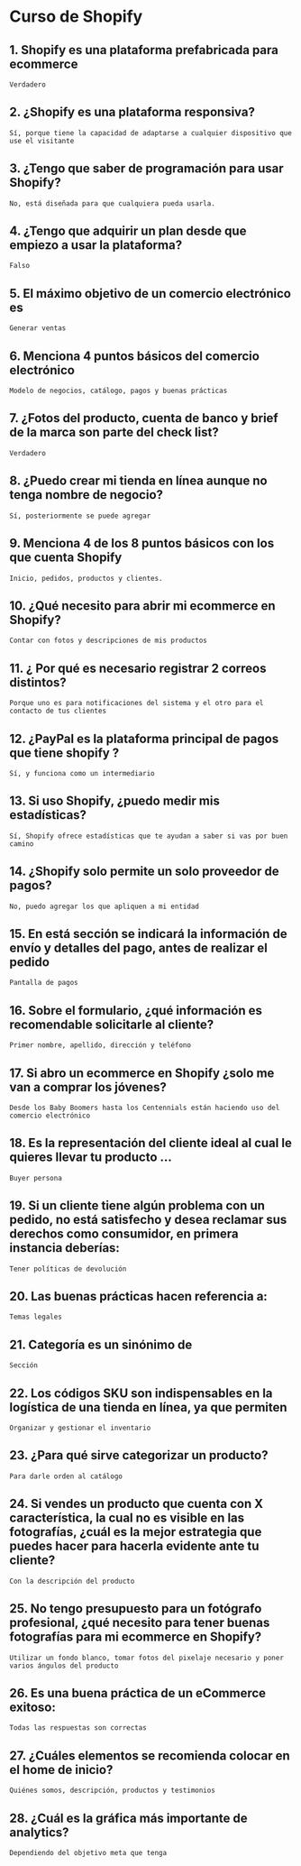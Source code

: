 # Curso de Shopify

## 1. Shopify es una plataforma prefabricada para ecommerce
    Verdadero

## 2. ¿Shopify es una plataforma responsiva?
    Sí, porque tiene la capacidad de adaptarse a cualquier dispositivo que use el visitante

## 3. ¿Tengo que saber de programación para usar Shopify?
    No, está diseñada para que cualquiera pueda usarla.

## 4. ¿Tengo que adquirir un plan desde que empiezo a usar la plataforma?
    Falso

## 5. El máximo objetivo de un comercio electrónico es
    Generar ventas

## 6. Menciona 4 puntos básicos del comercio electrónico
    Modelo de negocios, catálogo, pagos y buenas prácticas

## 7. ¿Fotos del producto, cuenta de banco y brief de la marca son parte del check list?
    Verdadero

## 8. ¿Puedo crear mi tienda en línea aunque no tenga nombre de negocio?
    Sí, posteriormente se puede agregar

## 9. Menciona 4 de los 8 puntos básicos con los que cuenta Shopify
    Inicio, pedidos, productos y clientes.

## 10. ¿Qué necesito para abrir mi ecommerce en Shopify?
    Contar con fotos y descripciones de mis productos

## 11. ¿ Por qué es necesario registrar 2 correos distintos?
    Porque uno es para notificaciones del sistema y el otro para el contacto de tus clientes

## 12. ¿PayPal es la plataforma principal de pagos que tiene shopify ?
    Sí, y funciona como un intermediario

## 13. Si uso Shopify, ¿puedo medir mis estadísticas?
    Sí, Shopify ofrece estadísticas que te ayudan a saber si vas por buen camino

## 14. ¿Shopify solo permite un solo proveedor de pagos?
    No, puedo agregar los que apliquen a mi entidad

## 15. En está sección se indicará la información de envío y detalles del pago, antes de realizar el pedido
    Pantalla de pagos

## 16. Sobre el formulario, ¿qué información es recomendable solicitarle al cliente?
    Primer nombre, apellido, dirección y teléfono

## 17. Si abro un ecommerce en Shopify ¿solo me van a comprar los jóvenes?
    Desde los Baby Boomers hasta los Centennials están haciendo uso del comercio electrónico

## 18. Es la representación del cliente ideal al cual le quieres llevar tu producto ...
    Buyer persona

## 19. Si un cliente tiene algún problema con un pedido, no está satisfecho y desea reclamar sus derechos como consumidor, en primera instancia deberías:
    Tener políticas de devolución

## 20. Las buenas prácticas hacen referencia a:
    Temas legales

## 21. Categoría es un sinónimo de
    Sección

## 22. Los códigos SKU son indispensables en la logística de una tienda en línea, ya que permiten
    Organizar y gestionar el inventario

## 23. ¿Para qué sirve categorizar un producto?
    Para darle orden al catálogo

## 24. Si vendes un producto que cuenta con X característica, la cual no es visible en las fotografías, ¿cuál es la mejor estrategia que puedes hacer para hacerla evidente ante tu cliente?
    Con la descripción del producto

## 25. No tengo presupuesto para un fotógrafo profesional, ¿qué necesito para tener buenas fotografías para mi ecommerce en Shopify?
    Utilizar un fondo blanco, tomar fotos del pixelaje necesario y poner varios ángulos del producto

## 26. Es una buena práctica de un eCommerce exitoso:
    Todas las respuestas son correctas

## 27. ¿Cuáles elementos se recomienda colocar en el home de inicio?
    Quiénes somos, descripción, productos y testimonios

## 28. ¿Cuál es la gráfica más importante de analytics?
    Dependiendo del objetivo meta que tenga

